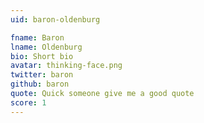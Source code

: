 ```yaml
---
uid: baron-oldenburg

fname: Baron
lname: Oldenburg
bio: Short bio
avatar: thinking-face.png
twitter: baron
github: baron
quote: Quick someone give me a good quote
score: 1
---
```

